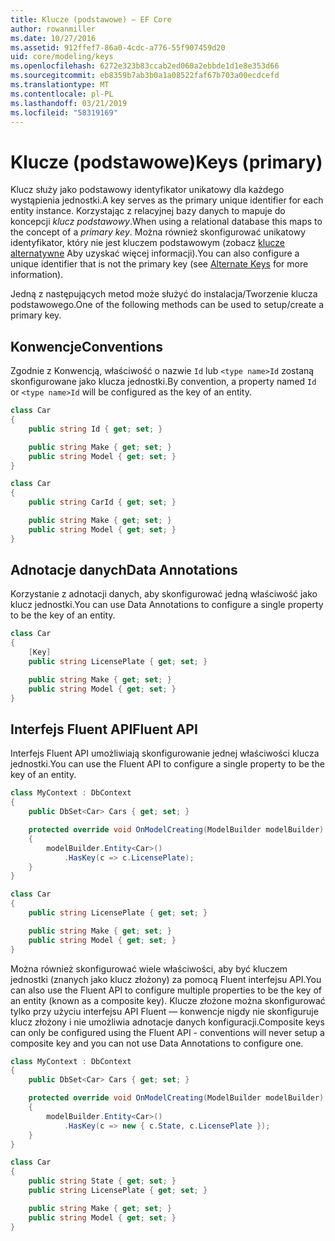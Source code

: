 ```yaml
---
title: Klucze (podstawowe) — EF Core
author: rowanmiller
ms.date: 10/27/2016
ms.assetid: 912ffef7-86a0-4cdc-a776-55f907459d20
uid: core/modeling/keys
ms.openlocfilehash: 6272e323b83ccab2ed060a2ebbde1d1e8e353d66
ms.sourcegitcommit: eb8359b7ab3b0a1a08522faf67b703a00ecdcefd
ms.translationtype: MT
ms.contentlocale: pl-PL
ms.lasthandoff: 03/21/2019
ms.locfileid: "58319169"
---
```

# <a name="keys-primary"></a><span data-ttu-id="7a3e3-102">Klucze (podstawowe)</span><span class="sxs-lookup"><span data-stu-id="7a3e3-102">Keys (primary)</span></span>

<span data-ttu-id="7a3e3-103">Klucz służy jako podstawowy identyfikator unikatowy dla każdego wystąpienia jednostki.</span><span class="sxs-lookup"><span data-stu-id="7a3e3-103">A key serves as the primary unique identifier for each entity instance.</span></span> <span data-ttu-id="7a3e3-104">Korzystając z relacyjnej bazy danych to mapuje do koncepcji *klucz podstawowy*.</span><span class="sxs-lookup"><span data-stu-id="7a3e3-104">When using a relational database this maps to the concept of a *primary key*.</span></span> <span data-ttu-id="7a3e3-105">Można również skonfigurować unikatowy identyfikator, który nie jest kluczem podstawowym (zobacz [klucze alternatywne](alternate-keys.md) Aby uzyskać więcej informacji).</span><span class="sxs-lookup"><span data-stu-id="7a3e3-105">You can also configure a unique identifier that is not the primary key (see [Alternate Keys](alternate-keys.md) for more information).</span></span> 

<span data-ttu-id="7a3e3-106">Jedną z następujących metod może służyć do instalacja/Tworzenie klucza podstawowego.</span><span class="sxs-lookup"><span data-stu-id="7a3e3-106">One of the following methods can be used to setup/create a primary key.</span></span>

## <a name="conventions"></a><span data-ttu-id="7a3e3-107">Konwencje</span><span class="sxs-lookup"><span data-stu-id="7a3e3-107">Conventions</span></span>

<span data-ttu-id="7a3e3-108">Zgodnie z Konwencją, właściwość o nazwie `Id` lub `<type name>Id` zostaną skonfigurowane jako klucza jednostki.</span><span class="sxs-lookup"><span data-stu-id="7a3e3-108">By convention, a property named `Id` or `<type name>Id` will be configured as the key of an entity.</span></span>

<!-- [!code-csharp[Main](samples/core/Modeling/Conventions/Samples/KeyId.cs?highlight=3)] -->
``` csharp
class Car
{
    public string Id { get; set; }

    public string Make { get; set; }
    public string Model { get; set; }
}
```

<!-- [!code-csharp[Main](samples/core/Modeling/Conventions/Samples/KeyTypeNameId.cs?highlight=3)] -->
``` csharp
class Car
{
    public string CarId { get; set; }

    public string Make { get; set; }
    public string Model { get; set; }
}
```

## <a name="data-annotations"></a><span data-ttu-id="7a3e3-109">Adnotacje danych</span><span class="sxs-lookup"><span data-stu-id="7a3e3-109">Data Annotations</span></span>

<span data-ttu-id="7a3e3-110">Korzystanie z adnotacji danych, aby skonfigurować jedną właściwość jako klucz jednostki.</span><span class="sxs-lookup"><span data-stu-id="7a3e3-110">You can use Data Annotations to configure a single property to be the key of an entity.</span></span>

<!-- [!code-csharp[Main](samples/core/Modeling/DataAnnotations/Samples/KeySingle.cs?highlight=3,4)] -->
``` csharp
class Car
{
    [Key]
    public string LicensePlate { get; set; }

    public string Make { get; set; }
    public string Model { get; set; }
}
```

## <a name="fluent-api"></a><span data-ttu-id="7a3e3-111">Interfejs Fluent API</span><span class="sxs-lookup"><span data-stu-id="7a3e3-111">Fluent API</span></span>

<span data-ttu-id="7a3e3-112">Interfejs Fluent API umożliwiają skonfigurowanie jednej właściwości klucza jednostki.</span><span class="sxs-lookup"><span data-stu-id="7a3e3-112">You can use the Fluent API to configure a single property to be the key of an entity.</span></span>

<!-- [!code-csharp[Main](samples/core/Modeling/FluentAPI/Samples/KeySingle.cs?highlight=7,8)] -->
``` csharp
class MyContext : DbContext
{
    public DbSet<Car> Cars { get; set; }

    protected override void OnModelCreating(ModelBuilder modelBuilder)
    {
        modelBuilder.Entity<Car>()
            .HasKey(c => c.LicensePlate);
    }
}

class Car
{
    public string LicensePlate { get; set; }

    public string Make { get; set; }
    public string Model { get; set; }
}
```

<span data-ttu-id="7a3e3-113">Można również skonfigurować wiele właściwości, aby być kluczem jednostki (znanych jako klucz złożony) za pomocą Fluent interfejsu API.</span><span class="sxs-lookup"><span data-stu-id="7a3e3-113">You can also use the Fluent API to configure multiple properties to be the key of an entity (known as a composite key).</span></span> <span data-ttu-id="7a3e3-114">Klucze złożone można skonfigurować tylko przy użyciu interfejsu API Fluent — konwencje nigdy nie skonfiguruje klucz złożony i nie umożliwia adnotacje danych konfiguracji.</span><span class="sxs-lookup"><span data-stu-id="7a3e3-114">Composite keys can only be configured using the Fluent API - conventions will never setup a composite key and you can not use Data Annotations to configure one.</span></span>

<!-- [!code-csharp[Main](samples/core/Modeling/FluentAPI/Samples/KeyComposite.cs?highlight=7,8)] -->
``` csharp
class MyContext : DbContext
{
    public DbSet<Car> Cars { get; set; }

    protected override void OnModelCreating(ModelBuilder modelBuilder)
    {
        modelBuilder.Entity<Car>()
            .HasKey(c => new { c.State, c.LicensePlate });
    }
}

class Car
{
    public string State { get; set; }
    public string LicensePlate { get; set; }

    public string Make { get; set; }
    public string Model { get; set; }
}
```
